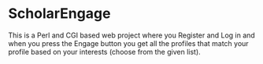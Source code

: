# ScholarEngage
This is a Perl and CGI based web project where you Register and Log in and when you press the Engage button you get all the profiles that match your profile based on your interests (choose from the given list).
